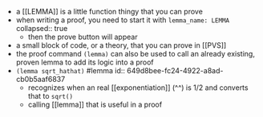 - a [[LEMMA]] is a little function thingy that you can prove
- when writing a proof, you need to start it with `lemma_name: LEMMA`
  collapsed:: true
	- then the prove button will appear
- a small block of code, or a theory, that you can prove in [[PVS]]
- the proof command `(lemma)` can also be used to call an already existing, proven lemma to add its logic into a proof
- `(lemma sqrt_hathat)` #lemma
  id:: 649d8bee-fc24-4922-a8ad-cb0b5aaf6837
	- recognizes when an real [[exponentiation]] (^^) is 1/2 and converts that to `sqrt()`
	- calling [[lemma]] that is useful in a proof
